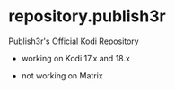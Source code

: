 # repository.publish3r

Publish3r's Official Kodi Repository

- working on Kodi 17.x and 18.x

- not working on Matrix